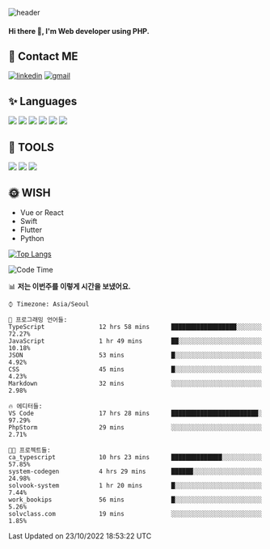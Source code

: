 ![header](https://capsule-render.vercel.app/api?type=waving&color=auto&height=300&section=header&text=Elin&fontSize=90&animation=twinkling)

#### Hi there 👋, I'm <b>Web developer</b> using PHP. ####

<!--
- 🔭 I’m currently working on Uniwill
- 🌱 I’m currently learning Vue or React or Python.
-->

<!---#### I am PHP developer --->

## 💌 Contact ME ###
[<img src='https://img.shields.io/badge/-EunjiKo-%230A66C2?style=flat-square&logo=LinkedIn&logoColor=white' alt='linkedin'>](https://www.linkedin.com/in/https://www.linkedin.com/in/eunji-ko-00a907164//)  [<img src='https://img.shields.io/badge/-einee214%40gmail.com-%23EA4335?style=flat-square&logo=Gmail&logoColor=white' alt='gmail'>](einee214@gmail.com)  


## ✨ Languages
<img src='https://img.shields.io/badge/-PHP-%23777BB4?style=for-the-badge&logo=PHP&logoColor=white'> <img src='https://img.shields.io/badge/-Laravel-%23FF2D20?style=for-the-badge&logo=Laravel&logoColor=white'> <img src='https://img.shields.io/badge/Jquery-%230769AD?style=for-the-badge&logo=Jquery&logoColor=white'> <img src='https://img.shields.io/badge/CSS3-%231572B6?style=for-the-badge&logo=CSS3&logoColor=white'> <img src='https://img.shields.io/badge/Bootstrap-%237952B3?style=for-the-badge&logo=Bootstrap&logoColor=white' > <img src='https://img.shields.io/badge/MySQL-%234479A1?style=for-the-badge&logo=MySQL&logoColor=white' >

## 🌷 TOOLS
<img src='https://img.shields.io/badge/PHPSTORM-%23000000?style=for-the-badge&logo=PhpStorm&logoColor=white' > <img src='https://img.shields.io/badge/GitLab-%23FCA121?style=for-the-badge&logo=GitLab&logoColor=white' > <img src='https://img.shields.io/badge/GitHub-%23181717?style=for-the-badge&logo=GitHub&logoColor=white'>


## 🌞 WISH
- Vue or React
- Swift
- Flutter
- Python


[![Top Langs](https://github-readme-stats.vercel.app/api/top-langs/?username=ein214&layout=compact)](https://github.com/anuraghazra/github-readme-stats)

<!--START_SECTION:waka-->
![Code Time](http://img.shields.io/badge/Code%20Time-2%2C341%20hrs%2025%20mins-blue)

📊 **저는 이번주를 이렇게 시간을 보냈어요.** 

```text
⌚︎ Timezone: Asia/Seoul

💬 프로그래밍 언어들: 
TypeScript               12 hrs 58 mins      ██████████████████░░░░░░░   72.27% 
JavaScript               1 hr 49 mins        ██░░░░░░░░░░░░░░░░░░░░░░░   10.18% 
JSON                     53 mins             █░░░░░░░░░░░░░░░░░░░░░░░░   4.92% 
CSS                      45 mins             █░░░░░░░░░░░░░░░░░░░░░░░░   4.23% 
Markdown                 32 mins             ░░░░░░░░░░░░░░░░░░░░░░░░░   2.98%

🔥 에디터들: 
VS Code                  17 hrs 28 mins      ████████████████████████░   97.29% 
PhpStorm                 29 mins             ░░░░░░░░░░░░░░░░░░░░░░░░░   2.71%

🐱‍💻 프로젝트들: 
ca_typescript            10 hrs 23 mins      ██████████████░░░░░░░░░░░   57.85% 
system-codegen           4 hrs 29 mins       ██████░░░░░░░░░░░░░░░░░░░   24.98% 
solvook-system           1 hr 20 mins        █░░░░░░░░░░░░░░░░░░░░░░░░   7.44% 
work_bookips             56 mins             █░░░░░░░░░░░░░░░░░░░░░░░░   5.26% 
solvclass.com            19 mins             ░░░░░░░░░░░░░░░░░░░░░░░░░   1.85%

```


 Last Updated on 23/10/2022 18:53:22 UTC
<!--END_SECTION:waka-->

<!---![GitHub stats](https://github-readme-stats.vercel.app/api?username=ein214&show_icons=true&theme=dracula)  --->



